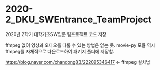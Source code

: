 # 2020-2_DKU_SWEntrance_TeamProject
2020년 2학기 대학기초SW입문 팀프로젝트 코드 저장

ffmpeg 없이 영상과 오디오를 다룰 수 있는 방법은 없는 듯.
movie-py 모듈 역시 ffmpeg를 자체적으로 다운로드하여 패키지 폴더에 저장함.

https://blog.naver.com/chandong83/222095346417 <- ffmpeg 설치법
